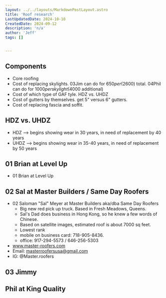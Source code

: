 ```yaml
---
layout: ../../layouts/MarkdownPostLayout.astro
title: 'Roof research'
LastUpdatedDate: 2024-10-10
CreatedDate: 2024-09-12
description: 'n/a'
author: 'Jeff'
tags: []


---
```


## Components
* Core roofing
* Cost of replacing skylights. 03Jim can do for $650 per ($2600) total. 04Phil can do for $1000 per skylight ($4000 additional)
* Cost of which type of GAF tyle. HDZ vs. UHDZ
* Cost of gutters by themselves. get 5" versus 6" gutters.
* Cost of replacing fascia and soffit.


## HDZ vs. UHDZ
* HDZ --> begins showing wear in 30 years, in need of replacement by 40 years
* UHDZ --> begins showing wear in 35-40 years, in need of replacement by 50 years


## 01 Brian at Level Up
* 01 Brian at Level Up

## 02 Sal at Master Builders / Same Day Roofers
* 02 Saloman "Sal" Meyer at Master Builders aka/dba Same Day Roofers
	* Big new red pick up truck. Based in Fresh Meadows, Queens.
	* Sal's Dad does business in Hong Kong, so he knew a few words of Chinese.
	* Based on satellite images, estimated roof is about 7000 sq feet.
	* Lowest rank
	* mobile on business card: 718-905-8436. 
	* office: 917-294-5573 / 646-256-5303
* www.master-roofers.com
* Email: masterroofersusa@gmail.com
* IG: @Master.roofers

## 03 Jimmy 

## Phil at King Quality
